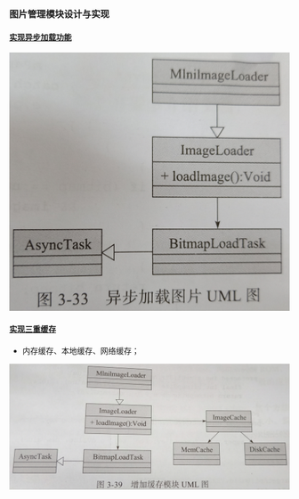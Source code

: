 ### 图片管理模块设计与实现

#### [实现异步加载功能](https://github.com/ningbaoqi/PerformanceOptimization/commit/93d3da4538bd29c44f3f11b831f2da1861dc19b6)

![image](https://github.com/ningbaoqi/PerformanceOptimization/blob/master/gif/IMG20180810141331.jpg)

#### [实现三重缓存]()

+ 内存缓存、本地缓存、网络缓存；

![image](https://github.com/ningbaoqi/PerformanceOptimization/blob/master/gif/IMG20180810154139.jpg)
